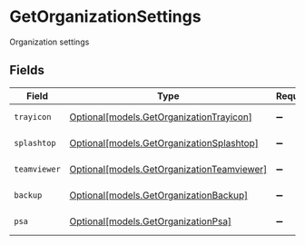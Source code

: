 # GetOrganizationSettings

Organization settings


## Fields

| Field                                                                                | Type                                                                                 | Required                                                                             | Description                                                                          |
| ------------------------------------------------------------------------------------ | ------------------------------------------------------------------------------------ | ------------------------------------------------------------------------------------ | ------------------------------------------------------------------------------------ |
| `trayicon`                                                                           | [Optional[models.GetOrganizationTrayicon]](../models/getorganizationtrayicon.md)     | :heavy_minus_sign:                                                                   | Feature/product/integration configuration settings                                   |
| `splashtop`                                                                          | [Optional[models.GetOrganizationSplashtop]](../models/getorganizationsplashtop.md)   | :heavy_minus_sign:                                                                   | Feature/product/integration configuration settings                                   |
| `teamviewer`                                                                         | [Optional[models.GetOrganizationTeamviewer]](../models/getorganizationteamviewer.md) | :heavy_minus_sign:                                                                   | Feature/product/integration configuration settings                                   |
| `backup`                                                                             | [Optional[models.GetOrganizationBackup]](../models/getorganizationbackup.md)         | :heavy_minus_sign:                                                                   | Feature/product/integration configuration settings                                   |
| `psa`                                                                                | [Optional[models.GetOrganizationPsa]](../models/getorganizationpsa.md)               | :heavy_minus_sign:                                                                   | Feature/product/integration configuration settings                                   |